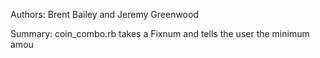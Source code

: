 Authors: Brent Bailey and Jeremy Greenwood

Summary: coin_combo.rb takes a Fixnum and tells the user the minimum amou